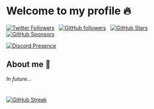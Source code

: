 # Welcome to my profile 🔥

[![Twitter Followers](https://img.shields.io/twitter/follow/seitan_meitoo?color=0E7FC0&logo=twitter&style=for-the-badge&label=Twitter)](https://twitter.com/seitan_meitoo) &nbsp; [![GitHub followers](https://img.shields.io/github/followers/seitanmeitoo?logo=GitHub&style=for-the-badge)](https://github.com/seitanmeitoo) &nbsp; [![GitHub Stars](https://img.shields.io/github/stars/seitanmeitoo?logo=github&style=for-the-badge)](https://github.com/seitanmeitoo) &nbsp; [![GitHub Sponsors](https://img.shields.io/github/sponsors/seitanmeitoo?color=BF4B8A&logo=githubsponsors&style=for-the-badge&label=Sponsor%20on%20Github)](https://github.com/sponsors/seitanmeitoo)

[![Discord Presence](https://lanyard.kyrie25.me/api/757666085767086132?waveColor=FF597B&waveSpotifyColor=FF597B&gradient=A60707-E73636-FE7C7C&imgStyle=square&imgBorderRadius=25px&hideSpotify=true)](https://discord.com/users/757666085767086132)

## About me 💬
*In future...*

# 
[![GitHub Streak](https://github-readme-streak-stats.herokuapp.com?user=seitanmeitoo&theme=meta-dark&hide_border=true&border_radius=5)](https:/github.com/seitanmeitoo)

<!--
**seitanmeitoo/seitanmeitoo** is a ✨ _special_ ✨ repository because its `README.md` (this file) appears on your GitHub profile.

Here are some ideas to get you started:

- 🔭 I’m currently working on ...
- 🌱 I’m currently learning ...
- 👯 I’m looking to collaborate on ...
- 🤔 I’m looking for help with ...
- 💬 Ask me about ...
- 📫 How to reach me: ...
- 😄 Pronouns: ...
- ⚡ Fun fact: ...
-->
